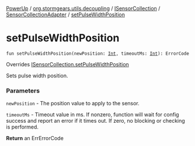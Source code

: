 [PowerUp](../../../index.md) / [org.stormgears.utils.decoupling](../../index.md) / [ISensorCollection](../index.md) / [SensorCollectionAdapter](index.md) / [setPulseWidthPosition](./set-pulse-width-position.md)

# setPulseWidthPosition

`fun setPulseWidthPosition(newPosition: `[`Int`](https://kotlinlang.org/api/latest/jvm/stdlib/kotlin/-int/index.html)`, timeoutMs: `[`Int`](https://kotlinlang.org/api/latest/jvm/stdlib/kotlin/-int/index.html)`): ErrorCode`

Overrides [ISensorCollection.setPulseWidthPosition](../set-pulse-width-position.md)

Sets pulse width position.

### Parameters

`newPosition` - The position value to apply to the sensor.

`timeoutMs` - Timeout value in ms. If nonzero, function will wait for
config success and report an error if it times out.
If zero, no blocking or checking is performed.

**Return**
an ErrErrorCode

